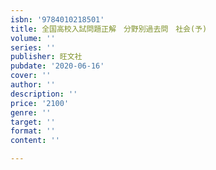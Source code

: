 ```yaml
---
isbn: '9784010218501'
title: 全国高校入試問題正解　分野別過去問　社会(予)
volume: ''
series: ''
publisher: 旺文社
pubdate: '2020-06-16'
cover: ''
author: ''
description: ''
price: '2100'
genre: ''
target: ''
format: ''
content: ''

---
```

